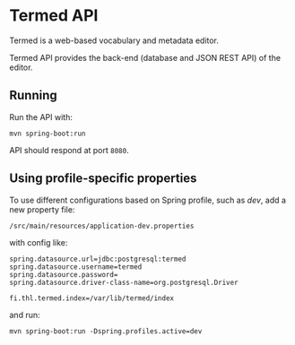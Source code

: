 # Termed API

Termed is a web-based vocabulary and metadata editor. 

Termed API provides the back-end (database and JSON REST API) of the editor.

## Running

Run the API with:
```
mvn spring-boot:run
```
API should respond at port `8080`.

## Using profile-specific properties

To use different configurations based on Spring profile, such as *dev*, add a new property
file:
```
/src/main/resources/application-dev.properties
```
with config like:
```
spring.datasource.url=jdbc:postgresql:termed
spring.datasource.username=termed
spring.datasource.password=
spring.datasource.driver-class-name=org.postgresql.Driver

fi.thl.termed.index=/var/lib/termed/index
```

and run:
```
mvn spring-boot:run -Dspring.profiles.active=dev
```
